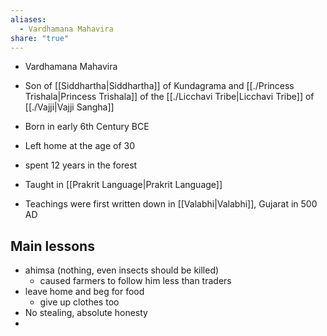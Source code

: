 ```yaml
---
aliases:
  - Vardhamana Mahavira
share: "true"
---
```



- Vardhamana Mahavira
- Son of [[Siddhartha|Siddhartha]] of Kundagrama and [[./Princess Trishala|Princess Trishala]] of the [[./Licchavi Tribe|Licchavi Tribe]] of [[./Vajji|Vajji Sangha]]
- Born in early 6th Century BCE

- Left home at the age of 30 
- spent 12 years in the forest 
- Taught in [[Prakrit Language|Prakrit Language]] 
- Teachings were first written down in [[Valabhi|Valabhi]], Gujarat in 500 AD 

## Main lessons
- ahimsa (nothing, even insects should be killed)
	- caused farmers to follow him less than traders
- leave home and beg for food 
	- give up clothes too 
- No stealing, absolute honesty 
- 